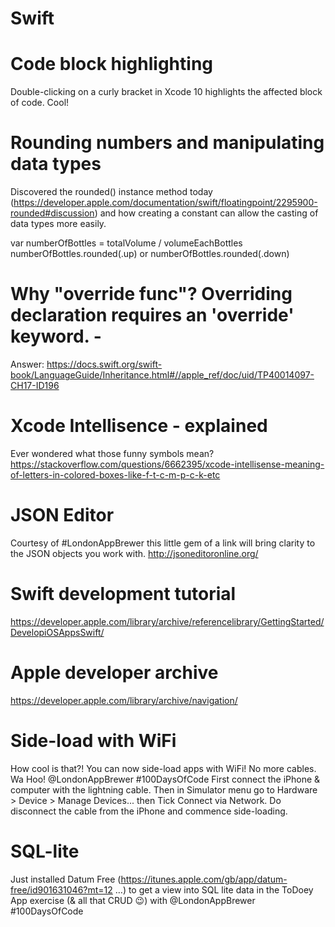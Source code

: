 # Swift

# Code block highlighting
Double-clicking on a curly bracket in Xcode 10 highlights the affected block of code.  Cool!

# Rounding numbers and manipulating data types
Discovered the rounded() instance method today (https://developer.apple.com/documentation/swift/floatingpoint/2295900-rounded#discussion) and how creating a constant can allow the casting of data types more easily.

var numberOfBottles = totalVolume / volumeEachBottles
numberOfBottles.rounded(.up) 
or
numberOfBottles.rounded(.down)

# Why "override func"? Overriding declaration requires an 'override' keyword.  - 
Answer: https://docs.swift.org/swift-book/LanguageGuide/Inheritance.html#//apple_ref/doc/uid/TP40014097-CH17-ID196

# Xcode Intellisence - explained
Ever wondered what those funny symbols mean?
https://stackoverflow.com/questions/6662395/xcode-intellisense-meaning-of-letters-in-colored-boxes-like-f-t-c-m-p-c-k-etc

# JSON Editor
Courtesy of #LondonAppBrewer this little gem of a link will bring clarity to the JSON objects you work with. 
http://jsoneditoronline.org/

# Swift development tutorial 
https://developer.apple.com/library/archive/referencelibrary/GettingStarted/DevelopiOSAppsSwift/

# Apple developer archive
https://developer.apple.com/library/archive/navigation/

# Side-load with WiFi
How cool is that?!  You can now side-load apps with WiFi!  No more cables. Wa Hoo! @LondonAppBrewer #100DaysOfCode  First connect the iPhone & computer with the lightning cable. Then in Simulator menu go to Hardware > Device > Manage Devices... then Tick Connect via Network.  Do disconnect the cable from the iPhone and commence side-loading. 

# SQL-lite 
Just installed Datum Free (https://itunes.apple.com/gb/app/datum-free/id901631046?mt=12 …) to get a view into SQL lite data  in the ToDoey App exercise (& all that CRUD 😉) with @LondonAppBrewer #100DaysOfCode
